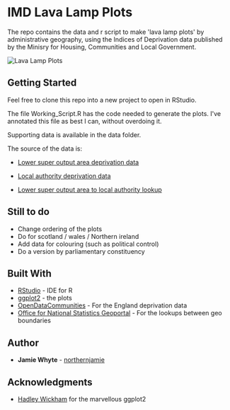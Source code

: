# IMD Lava Lamp Plots

The repo contains the data and r script to make 'lava lamp plots' by administrative geography, using the Indices of Deprivation data published by the Minisry for Housing, Communities and Local Government.

![Lava Lamp Plots](https://github.com/northernjamie/imd-lava-lamps/blob/master/laimd.png)
## Getting Started

Feel free to clone this repo into a new project to open in RStudio. 

The file Working_Script.R has the code needed to generate the plots. I've annotated this file as best I can, without overdoing it.

Supporting data is available in the data folder.

The source of the data is:

* [Lower super output area deprivation data](http://opendatacommunities.org/resource?uri=http%3A%2F%2Fopendatacommunities.org%2Fdata%2Fsocietal-wellbeing%2Fimd%2Findices)

* [Local authority deprivation data](http://opendatacommunities.org/resource?uri=http%3A%2F%2Fopendatacommunities.org%2Fdata%2Fsocietal-wellbeing%2Fimd%2Findicesbyla)

* [Lower super output area to local authority lookup](http://geoportal.statistics.gov.uk/datasets/output-area-to-local-authority-district-to-lower-layer-super-output-area-to-middle-layer-super-output-area-to-local-enterprise-partnership-april-2017-lookup-in-england-v2)

## Still to do

* Change ordering of the plots
* Do for scotland / wales / Northern ireland
* Add data for colouring (such as political control)
* Do a version by parliamentary constituency

## Built With

* [RStudio](https://www.rstudio.com/) - IDE for R
* [ggplot2](http://ggplot2.org/) - the plots
* [OpenDataCommunities](http://opendatacommunitiesorg) - For the England deprivation data
* [Office for National Statistics Geoportal](http://geoportal.statistics.gov.uk/) - For the lookups between geo boundaries

## Author

* **Jamie Whyte** - [northernjamie](https://twitter.com/northernjamie)

## Acknowledgments
* [Hadley Wickham](https://twitter.com/hadleywickham) for the marvellous ggplot2
